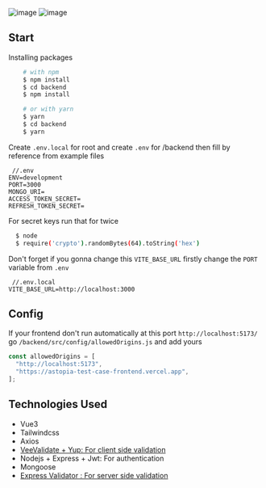 ![image](https://github.com/emirhanyagci/astopia-test-case/assets/66957950/2b77ec38-c2cc-4053-a688-07fc20325149)
![image](https://github.com/emirhanyagci/astopia-test-case/assets/66957950/12901019-eeff-4942-bd90-cedc647bc260)

## Start 
Installing packages
```bash
    # with npm
    $ npm install
    $ cd backend
    $ npm install

    # or with yarn
    $ yarn
    $ cd backend
    $ yarn

```
Create `.env.local` for root and create `.env` for /backend then fill by reference from example files
```env
 //.env
ENV=development
PORT=3000
MONGO_URI=
ACCESS_TOKEN_SECRET=
REFRESH_TOKEN_SECRET=
```
For secret keys run that for twice
```bash
  $ node
  $ require('crypto').randomBytes(64).toString('hex')
```
Don't forget if you gonna change this `VITE_BASE_URL` firstly change the `PORT` variable from `.env`
```env
 //.env.local
VITE_BASE_URL=http://localhost:3000
```
## Config
If your frontend don't run automatically at this port `http://localhost:5173/` 
go `/backend/src/config/allowedOrigins.js` and add yours
```javascript
const allowedOrigins = [
  "http://localhost:5173",
  "https://astopia-test-case-frontend.vercel.app",
];
```
## Technologies Used
- Vue3 
- Tailwindcss
- Axios
- [VeeValidate + Yup: For client side validation]([https://express-validator.github.io/docs](https://vee-validate.logaretm.com/v4/))
- Nodejs + Express + Jwt: For authentication
- Mongoose
- [Express Validator : For server side validation](https://express-validator.github.io/docs)
